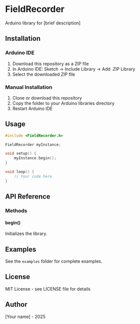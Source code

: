 # FieldRecorder

Arduino library for [brief description]

## Installation

### Arduino IDE
1. Download this repository as a ZIP file
2. In Arduino IDE: Sketch → Include Library → Add .ZIP Library
3. Select the downloaded ZIP file

### Manual Installation
1. Clone or download this repository
2. Copy the folder to your Arduino libraries directory
3. Restart Arduino IDE

## Usage

```cpp
#include <FieldRecorder.h>

FieldRecorder myInstance;

void setup() {
    myInstance.begin();
}

void loop() {
    // Your code here
}
```

## API Reference

### Methods

#### begin()
Initializes the library.

## Examples

See the `examples` folder for complete examples.

## License

MIT License - see LICENSE file for details

## Author

[Your name] - 2025
